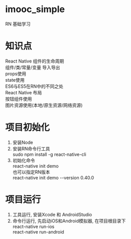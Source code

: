 # imooc_simple
RN 基础学习

# 知识点
React Native 组件的生命周期<br/>
组件/类/常量/变量 导入导出<br/>
props使用<br/>
state使用<br/>
ES6与ES5在RN中的不同之处<br/>
React Native 布局<br/>
按钮组件使用<br/>
图片资源使用(本地/原生资源/网络资源)<br/>

# 项目初始化
1. 安装Node
2. 安装RN命令行工具<br/>
    sudo npm install -g react-native-cli
3. 初始化命令<br/>
    react-native init demo<br/>
    也可以指定RN版本<br/>
    react-native init demo --version 0.40.0

# 项目运行
1. 工具运行, 安装Xcode 和 AndroidStudio<br/>
2. 命令行运行, 先启动iOS和Android模拟器, 在项目根目录下<br/>
    react-native run-ios<br/>
    react-native run-android


